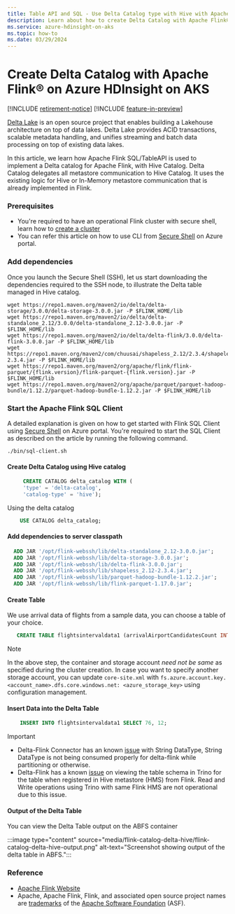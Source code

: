 ```yaml
---
title: Table API and SQL - Use Delta Catalog type with Hive with Apache Flink® on Azure HDInsight on AKS
description: Learn about how to create Delta Catalog with Apache Flink® on Azure HDInsight on AKS
ms.service: azure-hdinsight-on-aks
ms.topic: how-to
ms.date: 03/29/2024
---
```


# Create Delta Catalog with Apache Flink® on Azure HDInsight on AKS

[!INCLUDE [retirement-notice](../includes/retirement-notice.md)]
[!INCLUDE [feature-in-preview](../includes/feature-in-preview.md)]


[Delta Lake](https://docs.delta.io/latest/delta-intro.html) is an open source project that enables building a Lakehouse architecture on top of data lakes. Delta Lake provides ACID transactions, scalable metadata handling, and unifies streaming and batch data processing on top of existing data lakes.

In this article, we learn how Apache Flink SQL/TableAPI is used to implement a Delta catalog for Apache Flink, with Hive Catalog. Delta Catalog delegates all metastore communication to Hive Catalog. It uses the existing logic for Hive or In-Memory metastore communication that is already implemented in Flink.

### Prerequisites
- You're required to have an operational Flink cluster with secure shell, learn how to [create a cluster](./flink-create-cluster-portal.md)
- You can refer this article on how to use CLI from [Secure Shell](./flink-web-ssh-on-portal-to-flink-sql.md) on Azure portal.

### Add dependencies

Once you launch the Secure Shell (SSH), let us start downloading the dependencies required to the SSH node, to illustrate the Delta table managed in Hive catalog.

   ```
   wget https://repo1.maven.org/maven2/io/delta/delta-storage/3.0.0/delta-storage-3.0.0.jar -P $FLINK_HOME/lib
   wget https://repo1.maven.org/maven2/io/delta/delta-standalone_2.12/3.0.0/delta-standalone_2.12-3.0.0.jar -P $FLINK_HOME/lib
   wget https://repo1.maven.org/maven2/io/delta/delta-flink/3.0.0/delta-flink-3.0.0.jar -P $FLINK_HOME/lib
   wget https://repo1.maven.org/maven2/com/chuusai/shapeless_2.12/2.3.4/shapeless_2.12-2.3.4.jar -P $FLINK_HOME/lib
   wget https://repo1.maven.org/maven2/org/apache/flink/flink-parquet/{flink.version}/flink-parquet-{flink.version}.jar -P $FLINK_HOME/lib
   wget https://repo1.maven.org/maven2/org/apache/parquet/parquet-hadoop-bundle/1.12.2/parquet-hadoop-bundle-1.12.2.jar -P $FLINK_HOME/lib 
   ```

### Start the Apache Flink SQL Client
A detailed explanation is given on how to get started with Flink SQL Client using [Secure Shell](./flink-web-ssh-on-portal-to-flink-sql.md) on Azure portal. You're required to start the SQL Client as described on the article by running the following command. 
```
./bin/sql-client.sh
```
#### Create Delta Catalog using Hive catalog 

```sql
     CREATE CATALOG delta_catalog WITH (
     'type' = 'delta-catalog',
     'catalog-type' = 'hive');
```
Using the delta catalog

```sql
    USE CATALOG delta_catalog;
```

#### Add dependencies to server classpath

```sql
  ADD JAR '/opt/flink-webssh/lib/delta-standalone_2.12-3.0.0.jar';
  ADD JAR '/opt/flink-webssh/lib/delta-storage-3.0.0.jar';
  ADD JAR '/opt/flink-webssh/lib/delta-flink-3.0.0.jar';
  ADD JAR '/opt/flink-webssh/lib/shapeless_2.12-2.3.4.jar';
  ADD JAR '/opt/flink-webssh/lib/parquet-hadoop-bundle-1.12.2.jar';
  ADD JAR '/opt/flink-webssh/lib/flink-parquet-1.17.0.jar';
```
#### Create Table

We use arrival data of flights from a sample data, you can choose a table of your choice.

```sql
   CREATE TABLE flightsintervaldata1 (arrivalAirportCandidatesCount INT, estArrivalHour INT) PARTITIONED BY (estArrivalHour) WITH ('connector' = 'delta', 'table-path' = 'abfs://container@storage_account.dfs.core.windows.net/delta-output'); 
```
> [!NOTE]
> In the above step, the container and storage account *need not be same* as specified during the cluster creation. In case you want to specify another storage account, you can update `core-site.xml` with `fs.azure.account.key.<account_name>.dfs.core.windows.net: <azure_storage_key>` using configuration management.

#### Insert Data into the Delta Table

```sql
    INSERT INTO flightsintervaldata1 SELECT 76, 12;
```

> [!IMPORTANT]
>  - Delta-Flink Connector has an known [issue](https://github.com/delta-io/delta/issues/1931) with String DataType,  String DataType is not being consumed properly for delta-flink while partitioning or otherwise.
>  - Delta-Flink has a known [issue](https://github.com/delta-io/delta/issues/1971) on viewing the table schema in Trino for the table when registered in Hive metastore (HMS) from Flink. Read and Write operations using Trino with same Flink HMS are not operational due to this issue.

#### Output of the Delta Table

You can view the Delta Table output on the ABFS container

:::image type="content" source="media/flink-catalog-delta-hive/flink-catalog-delta-hive-output.png" alt-text="Screenshot showing output of the delta table in ABFS.":::

### Reference

- [Apache Flink Website](https://flink.apache.org/)
- Apache, Apache Flink, Flink, and associated open source project names are [trademarks](../trademarks.md) of the [Apache Software Foundation](https://www.apache.org/) (ASF).
